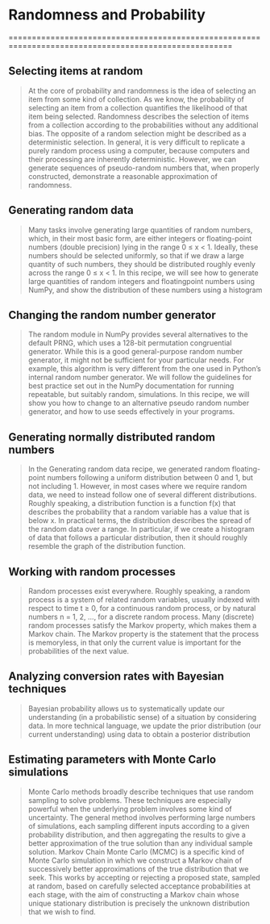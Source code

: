 # **Randomness and Probability**
======================================================================================================

  ## **Selecting items at random**

>    At the core of probability and randomness is the idea of selecting an item from some kind of collection. As we know, the probability of selecting an item from a collection quantifies
>    the likelihood of that item being selected. Randomness describes the selection of items from a collection according to the probabilities without any additional bias. The opposite of a
>    random selection might be described as a deterministic selection. In general, it is very difficult to replicate a purely random process using a computer, because computers and
>    their processing are inherently deterministic. However, we can generate sequences of pseudo-random numbers that, when properly constructed, demonstrate a reasonable
>    approximation of randomness.


  ## **Generating random data**

>    Many tasks involve generating large quantities of random numbers, which, in their most basic form, are either integers or floating-point numbers (double precision) lying in the
>    range 0 ≤ x < 1. Ideally, these numbers should be selected uniformly, so that if we draw a large quantity of such numbers, they should be distributed roughly evenly across the
>    range 0 ≤ x < 1. In this recipe, we will see how to generate large quantities of random integers and floatingpoint numbers using NumPy, and show the distribution of these numbers 
>    using a histogram

  ## **Changing the random number generator**

>    The random module in NumPy provides several alternatives to the default PRNG, which uses a 128-bit permutation congruential generator. While this is a good general-purpose
>    random number generator, it might not be sufficient for your particular needs. For example, this algorithm is very different from the one used in Python’s internal random
>    number generator. We will follow the guidelines for best practice set out in the NumPy documentation for running repeatable, but suitably random, simulations.
>    In this recipe, we will show you how to change to an alternative pseudo random number generator, and how to use seeds effectively in your programs.

  ## **Generating normally distributed random numbers**

>    In the Generating random data recipe, we generated random floating-point numbers following a uniform distribution between 0 and 1, but not including 1. However, in most
>    cases where we require random data, we need to instead follow one of several different distributions. Roughly speaking, a distribution function is a function f(x)
>    that describes the probability that a random variable has a value that is below x. In practical terms, the distribution describes the spread of the random data over a range.
>    In particular, if we create a histogram of data that follows a particular distribution, then it should roughly resemble the graph of the distribution function.

  ## **Working with random processes**

>    Random processes exist everywhere. Roughly speaking, a random process is a system of related random variables, usually indexed with respect to time t ≥ 0, for a continuous
>    random process, or by natural numbers n = 1, 2, …, for a discrete random process. Many (discrete) random processes satisfy the Markov property, which makes them a Markov
>    chain. The Markov property is the statement that the process is memoryless, in that only the current value is important for the probabilities of the next value. 

  ## **Analyzing conversion rates with Bayesian techniques**

>    Bayesian probability allows us to systematically update our understanding (in a probabilistic sense) of a situation by considering data. In more technical language, we
>    update the prior distribution (our current understanding) using data to obtain a posterior distribution

  ## **Estimating parameters with Monte Carlo simulations**

>    Monte Carlo methods broadly describe techniques that use random sampling to solve problems. These techniques are especially powerful when the underlying problem involves
>    some kind of uncertainty. The general method involves performing large numbers of simulations, each sampling different inputs according to a given probability distribution,
>    and then aggregating the results to give a better approximation of the true solution than any individual sample solution. Markov Chain Monte Carlo (MCMC) is a specific kind 
>    of Monte Carlo simulation in which we construct a Markov chain of successively better approximations of the true distribution that we seek. This works by accepting or rejecting
>    a proposed state, sampled at random, based on carefully selected acceptance probabilities at each stage, with the aim of constructing a Markov chain whose unique stationary 
>    distribution is precisely the unknown distribution that we wish to find.
